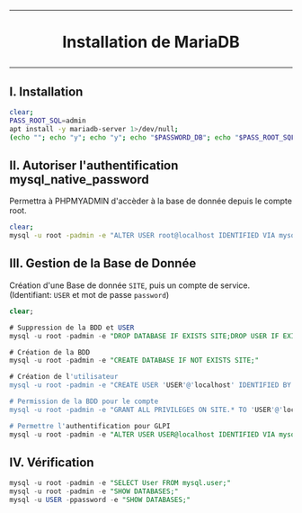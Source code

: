 ------------------------------------------------------------------------------------------------------------------------------------------------------------------------------------
# <p align='center'> Installation de MariaDB </p>

------------------------------------------------------------------------------------------------------------------------------------------------------------------------------------
## I. Installation
```bash
clear;
PASS_ROOT_SQL=admin
apt install -y mariadb-server 1>/dev/null;
(echo ""; echo "y"; echo "y"; echo "$PASSWORD_DB"; echo "$PASS_ROOT_SQL"; echo "y"; echo "y"; echo "y"; echo "y") | mysql_secure_installation;
```

## II. Autoriser l'authentification mysql_native_password
Permettra à PHPMYADMIN d'accèder à la base de donnée depuis le compte root.
```bash
clear;
mysql -u root -padmin -e "ALTER USER root@localhost IDENTIFIED VIA mysql_native_password USING PASSWORD('admin');"
```

## III. Gestion de la Base de Donnée
Création d'une Base de donnée `SITE`, puis un compte de service. (Identifiant: `USER` et mot de passe `password`)
```sql
clear;

# Suppression de la BDD et USER
mysql -u root -padmin -e "DROP DATABASE IF EXISTS SITE;DROP USER IF EXISTS 'USER'@'localhost';"

# Création de la BDD
mysql -u root -padmin -e "CREATE DATABASE IF NOT EXISTS SITE;"

# Création de l'utilisateur
mysql -u root -padmin -e "CREATE USER 'USER'@'localhost' IDENTIFIED BY 'password';"

# Permission de la BDD pour le compte
mysql -u root -padmin -e "GRANT ALL PRIVILEGES ON SITE.* TO 'USER'@'localhost';"

# Permettre l'authentification pour GLPI
mysql -u root -padmin -e "ALTER USER USER@localhost IDENTIFIED VIA mysql_native_password USING PASSWORD('password');"
```


## IV. Vérification
```sql
mysql -u root -padmin -e "SELECT User FROM mysql.user;"
mysql -u root -padmin -e "SHOW DATABASES;"
mysql -u USER -ppassword -e "SHOW DATABASES;"
```
